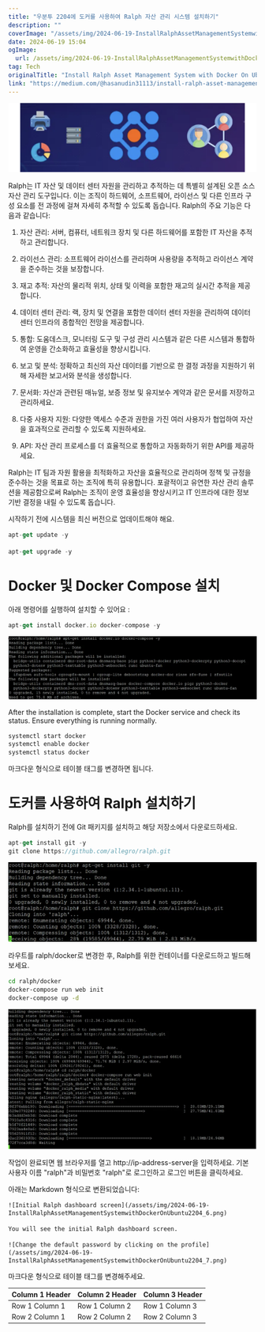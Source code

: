 ```yaml
---
title: "우분투 2204에 도커를 사용하여 Ralph 자산 관리 시스템 설치하기"
description: ""
coverImage: "/assets/img/2024-06-19-InstallRalphAssetManagementSystemwithDockerOnUbuntu2204_0.png"
date: 2024-06-19 15:04
ogImage: 
  url: /assets/img/2024-06-19-InstallRalphAssetManagementSystemwithDockerOnUbuntu2204_0.png
tag: Tech
originalTitle: "Install Ralph Asset Management System with Docker On Ubuntu 22.04"
link: "https://medium.com/@hasanudin31113/install-ralph-asset-management-system-with-docker-on-ubuntu-22-04-26494ea6bf76"
---
```



<img src="/assets/img/2024-06-19-InstallRalphAssetManagementSystemwithDockerOnUbuntu2204_0.png" />

Ralph는 IT 자산 및 데이터 센터 자원을 관리하고 추적하는 데 특별히 설계된 오픈 소스 자산 관리 도구입니다. 이는 조직이 하드웨어, 소프트웨어, 라이선스 및 다른 인프라 구성 요소를 전 과정에 걸쳐 자세히 추적할 수 있도록 돕습니다. Ralph의 주요 기능은 다음과 같습니다:

1. 자산 관리: 서버, 컴퓨터, 네트워크 장치 및 다른 하드웨어를 포함한 IT 자산을 추적하고 관리합니다.

2. 라이선스 관리: 소프트웨어 라이선스를 관리하며 사용량을 추적하고 라이선스 계약을 준수하는 것을 보장합니다.

<div class="content-ad"></div>

3. 재고 추적: 자산의 물리적 위치, 상태 및 이력을 포함한 재고의 실시간 추적을 제공합니다.

4. 데이터 센터 관리: 랙, 장치 및 연결을 포함한 데이터 센터 자원을 관리하여 데이터 센터 인프라의 종합적인 전망을 제공합니다.

5. 통합: 도움데스크, 모니터링 도구 및 구성 관리 시스템과 같은 다른 시스템과 통합하여 운영을 간소화하고 효율성을 향상시킵니다.

6. 보고 및 분석: 정확하고 최신의 자산 데이터를 기반으로 한 결정 과정을 지원하기 위해 자세한 보고서와 분석을 생성합니다.

<div class="content-ad"></div>

7. 문서화: 자산과 관련된 매뉴얼, 보증 정보 및 유지보수 계약과 같은 문서를 저장하고 관리하세요.

8. 다중 사용자 지원: 다양한 액세스 수준과 권한을 가진 여러 사용자가 협업하여 자산을 효과적으로 관리할 수 있도록 지원하세요.

9. API: 자산 관리 프로세스를 더 효율적으로 통합하고 자동화하기 위한 API를 제공하세요.

Ralph는 IT 팀과 자원 활용을 최적화하고 자산을 효율적으로 관리하며 정책 및 규정을 준수하는 것을 목표로 하는 조직에 특히 유용합니다. 포괄적이고 유연한 자산 관리 솔루션을 제공함으로써 Ralph는 조직이 운영 효율성을 향상시키고 IT 인프라에 대한 정보 기반 결정을 내릴 수 있도록 돕습니다.

<div class="content-ad"></div>

시작하기 전에 시스템을 최신 버전으로 업데이트해야 해요.

```js
apt-get update -y

apt-get upgrade -y
```

# Docker 및 Docker Compose 설치

아래 명령어를 실행하여 설치할 수 있어요 :

<div class="content-ad"></div>

```js
apt-get install docker.io docker-compose -y
```

![Instructions Screenshot](/assets/img/2024-06-19-InstallRalphAssetManagementSystemwithDockerOnUbuntu2204_1.png)

After the installation is complete, start the Docker service and check its status. Ensure everything is running normally.

```js
systemctl start docker
systemctl enable docker
systemctl status docker
```

<div class="content-ad"></div>

마크다운 형식으로 테이블 태그를 변경하면 됩니다.

<div class="content-ad"></div>

# 도커를 사용하여 Ralph 설치하기

Ralph를 설치하기 전에 Git 패키지를 설치하고 해당 저장소에서 다운로드하세요.

```js
apt-get install git -y
git clone https://github.com/allegro/ralph.git
```

![이미지](/assets/img/2024-06-19-InstallRalphAssetManagementSystemwithDockerOnUbuntu2204_4.png)

<div class="content-ad"></div>

라우트를 ralph/docker로 변경한 후, Ralph를 위한 컨테이너를 다운로드하고 빌드해보세요.

```bash
cd ralph/docker
docker-compose run web init
docker-compose up -d
```

<img src="/assets/img/2024-06-19-InstallRalphAssetManagementSystemwithDockerOnUbuntu2204_5.png" />

작업이 완료되면 웹 브라우저를 열고 http://ip-address-server을 입력하세요. 기본 사용자 이름 "ralph"과 비밀번호 "ralph"로 로그인하고 로그인 버튼을 클릭하세요.

<div class="content-ad"></div>


아래는 Markdown 형식으로 변환되었습니다:

```
![Initial Ralph dashboard screen](/assets/img/2024-06-19-InstallRalphAssetManagementSystemwithDockerOnUbuntu2204_6.png)

You will see the initial Ralph dashboard screen.

![Change the default password by clicking on the profile](/assets/img/2024-06-19-InstallRalphAssetManagementSystemwithDockerOnUbuntu2204_7.png)
```

<div class="content-ad"></div>

마크다운 형식으로 테이블 태그를 변경해주세요.

| Column 1 Header | Column 2 Header | Column 3 Header |
|-----------------|-----------------|-----------------|
| Row 1 Column 1  | Row 1 Column 2  | Row 1 Column 3  |
| Row 2 Column 1  | Row 2 Column 2  | Row 2 Column 3  |